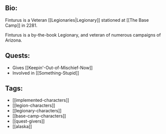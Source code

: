 ## Bio:

Finturus is a Veteran [[Legionaries|Legionary]] stationed at [[The Base Camp]] in 2281.

Finturus is a by-the-book Legionary, and veteran of numerous campaigns of Arizona.

## Quests:

- Gives [[Keepin'-Out-of-Mischief-Now]]
- Involved in [[Something-Stupid]]

## Tags:

- [[implemented-characters]]
- [[legion-characters]]
- [[legionary-characters]]
- [[base-camp-characters]]
- [[quest-givers]]
- [[alaska]]